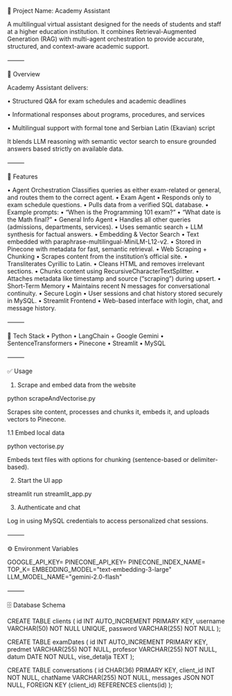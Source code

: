 📘 Project Name: Academy Assistant

A multilingual virtual assistant designed for the needs of students and staff at a higher education institution.
It combines Retrieval-Augmented Generation (RAG) with multi-agent orchestration to provide accurate, structured, and context-aware academic support.

⸻

🚀 Overview

Academy Assistant delivers:

 •	Structured Q&A for exam schedules and academic deadlines
	
 •	Informational responses about programs, procedures, and services
	
 •	Multilingual support with formal tone and Serbian Latin (Ekavian) script

It blends LLM reasoning with semantic vector search to ensure grounded answers based strictly on available data.

⸻

🧠 Features

 •	Agent Orchestration
Classifies queries as either exam-related or general, and routes them to the correct agent.
	•	Exam Agent
	•	Responds only to exam schedule questions.
	•	Pulls data from a verified SQL database.
	•	Example prompts:
	•	“When is the Programming 101 exam?”
	•	“What date is the Math final?”
	•	General Info Agent
	•	Handles all other queries (admissions, departments, services).
	•	Uses semantic search + LLM synthesis for factual answers.
	•	Embedding & Vector Search
	•	Text embedded with paraphrase-multilingual-MiniLM-L12-v2.
	•	Stored in Pinecone with metadata for fast, semantic retrieval.
	•	Web Scraping + Chunking
	•	Scrapes content from the institution’s official site.
	•	Transliterates Cyrillic to Latin.
	•	Cleans HTML and removes irrelevant sections.
	•	Chunks content using RecursiveCharacterTextSplitter.
	•	Attaches metadata like timestamp and source (“scraping”) during upsert.
	•	Short-Term Memory
	•	Maintains recent N messages for conversational continuity.
	•	Secure Login
	•	User sessions and chat history stored securely in MySQL.
	•	Streamlit Frontend
	•	Web-based interface with login, chat, and message history.

⸻

🧰 Tech Stack
	•	Python
	•	LangChain + Google Gemini
	•	SentenceTransformers
	•	Pinecone
	•	Streamlit
	•	MySQL

⸻

✅ Usage

1. Scrape and embed data from the website

python scrapeAndVectorise.py

Scrapes site content, processes and chunks it, embeds it, and uploads vectors to Pinecone.

1.1 Embed local data

python vectorise.py

Embeds text files with options for chunking (sentence-based or delimiter-based).

2. Start the UI app

streamlit run streamlit_app.py

3. Authenticate and chat

Log in using MySQL credentials to access personalized chat sessions.

⸻

⚙️ Environment Variables

GOOGLE_API_KEY=
PINECONE_API_KEY=
PINECONE_INDEX_NAME=
TOP_K=
EMBEDDING_MODEL="text-embedding-3-large"
LLM_MODEL_NAME="gemini-2.0-flash"



⸻

🗄️ Database Schema

CREATE TABLE clients (
    id INT AUTO_INCREMENT PRIMARY KEY,
    username VARCHAR(50) NOT NULL UNIQUE,
    password VARCHAR(255) NOT NULL
);

CREATE TABLE examDates (
    id INT AUTO_INCREMENT PRIMARY KEY,
    predmet VARCHAR(255) NOT NULL,
    profesor VARCHAR(255) NOT NULL,
    datum DATE NOT NULL,
    vise_detalja TEXT
);

CREATE TABLE conversations (
    id CHAR(36) PRIMARY KEY,
    client_id INT NOT NULL,
    chatName VARCHAR(255) NOT NULL,
    messages JSON NOT NULL,
    FOREIGN KEY (client_id) REFERENCES clients(id)
);